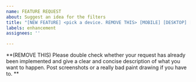 ```yaml
---
name: FEATURE REQUEST
about: Suggest an idea for the filters
title: "[NEW FEATURE] <pick a device. REMOVE THIS> [MOBILE] [DESKTOP] [BOTH] "
labels: enhancement
assignees: ''

---
```


**(REMOVE THIS) Please double check whether your request has already been implemented and give a clear and concise description of what you want to happen. Post screenshots or a really bad paint drawing if you have to.
**
